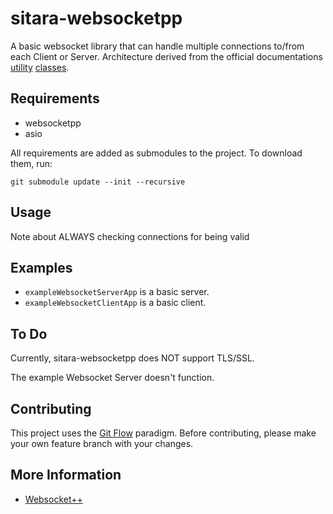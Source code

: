 # sitara-websocketpp

A basic websocket library that can handle multiple connections to/from each Client or Server.  Architecture derived from the official documentations [utility](https://github.com/zaphoyd/websocketpp/tree/master/tutorials/utility_client)
[classes](https://github.com/zaphoyd/websocketpp/tree/master/tutorials/utility_server).

## Requirements
* websocketpp
* asio

All requirements are added as submodules to the project.  To download them, run:

```
git submodule update --init --recursive
```

## Usage
Note about ALWAYS checking connections for being valid

## Examples
* `exampleWebsocketServerApp` is a basic server.
* `exampleWebsocketClientApp` is a basic client.

## To Do
Currently, sitara-websocketpp does NOT support TLS/SSL.

The example Websocket Server doesn't function.

## Contributing
This project uses the [Git Flow](http://nvie.com/posts/a-successful-git-branching-model/) paradigm.  Before contributing, please make your own feature branch with your changes.

## More Information
* [Websocket++](https://www.zaphoyd.com/websocketpp/)

